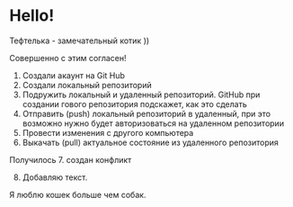 # Hello!

Тефтелька - замечательный котик ))

Совершенно с этим согласен!

1. Создали акаунт на Git Hub
2. Создали локальный репозиторий
3. Подружить локальный и удаленный репозиторий. GitHub при создании гового репозитория подскажет, как это сделать
4. Отправить (push) локальный репозиторий в удаленный, при это возможно нужно будет авторизоваться на удаленном репозитории
5. Провести изменения с другого компьютера
6. Выкачать (pull) актуальное состояние из удаленного репозитория

Получилось
7. создан конфликт


8. Добавляю текст.

Я люблю кошек больше чем собак.